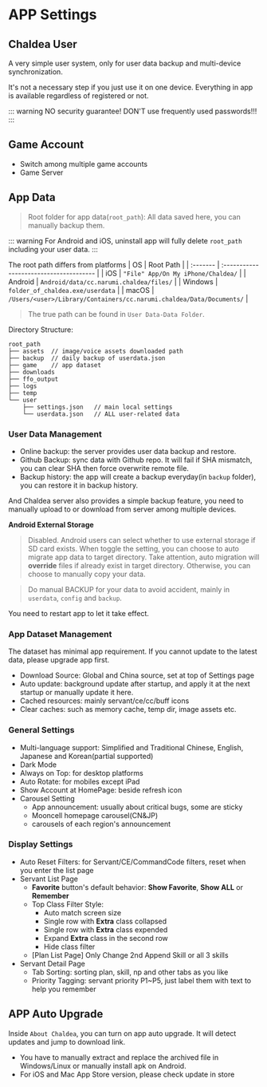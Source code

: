 # APP Settings

## Chaldea User
A very simple user system, only for user data backup and multi-device synchronization.

It's not a necessary step if you just use it on one device. Everything in app is available regardless of registered or not.

::: warning
NO security guarantee! DON'T use frequently used passwords!!!
:::


## Game Account
* Switch among multiple game accounts
* Game Server

## App Data
> Root folder for app data(`root_path`): All data saved here, you can manually backup them.

::: warning
For Android and iOS, uninstall app will fully delete `root_path` including your user data.
:::

The root path differs from platforms
| OS       | Root Path                                   |
| :------- | :-------------------------------------- |
| iOS      | `"File" App/On My iPhone/Chaldea/`            |
| Android  | `Android/data/cc.narumi.chaldea/files/` |
| Windows  | `folder_of_chaldea.exe/userdata`            |
| macOS    | `/Users/<user>/Library/Containers/cc.narumi.chaldea/Data/Documents/` |
> The true path can be found in `User Data-Data Folder`.

Directory Structure:
```:no-line-numbers
root_path
├── assets  // image/voice assets downloaded path
├── backup  // daily backup of userdata.json
├── game    // app dataset
├── downloads
├── ffo_output
├── logs
├── temp
└── user
    ├── settings.json   // main local settings
    └── userdata.json   // ALL user-related data
```

### User Data Management
- Online backup: the server provides user data backup and restore.
- Github Backup: sync data with Github repo. It will fail if SHA mismatch, you can clear SHA then force overwrite remote file.
- Backup history: the app will create a backup everyday(in `backup` folder), you can restore it in backup history.

And Chaldea server also provides a simple backup feature, you need to manually upload to or download from server among multiple devices.

**Android External Storage**
> Disabled.
Android users can select whether to use external storage if SD card exists.
When toggle the setting, you can choose to auto migrate app data to target directory.
Take attention, auto migration will **override** files if already exist in target directory.
Otherwise, you can choose to manually copy your data.

> Do manual BACKUP for your data to avoid accident, mainly in `userdata`, `config` and `backup`.

You need to restart app to let it take effect.

### App Dataset Management
The dataset has minimal app requirement. If you cannot update to the latest data, please upgrade app first.

* Download Source: Global and China source, set at top of Settings page
* Auto update: background update after startup, and apply it at the next startup or manually update it here.
* Cached resources: mainly servant/ce/cc/buff icons
* Clear caches: such as memory cache, temp dir, image assets etc.

### General Settings
* Multi-language support: Simplified and Traditional Chinese, English, Japanese and Korean(partial supported)
* Dark Mode
* Always on Top: for desktop platforms
* Auto Rotate: for mobiles except iPad
* Show Account at HomePage: beside refresh icon
* Carousel Setting
  * App announcement: usually about critical bugs, some are sticky
  * Mooncell homepage carousel(CN&JP)
  * carousels of each region's announcement

### Display Settings
* Auto Reset Filters: for Servant/CE/CommandCode filters, reset when you enter the list page
* Servant List Page
  * **Favorite** button's default behavior: **Show Favorite**, **Show ALL** or **Remember**
  * Top Class Filter Style:
    - Auto match screen size
    - Single row with **Extra** class collapsed 
    - Single row with **Extra** class expended
    - Expand **Extra** class in the second row
    - Hide class filter
  * [Plan List Page] Only Change 2nd Append Skill or all 3 skills
* Servant Detail Page
  * Tab Sorting: sorting plan, skill, np and other tabs as you like
  * Priority Tagging: servant priority P1~P5, just label them with text to help you remember

## APP Auto Upgrade
Inside `About Chaldea`, you can turn on app auto upgrade. It will detect updates and jump to download link.
- You have to manually extract and replace the archived file in Windows/Linux or manually install apk on Android.
- For iOS and Mac App Store version, please check update in store
